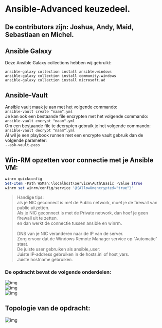 # Ansible-Advanced keuzedeel.

## De contributors zijn: Joshua, Andy, Maid, Sebastiaan en Michel.

## Ansible Galaxy
Deze Ansible Galaxy collections hebben wij gebruikt: <br>
```shell
ansible-galaxy collection install ansible.windows
ansible-galaxy collection install community.windows
ansible-galaxy collection install microsoft.ad
```

## Ansible-Vault
Ansible vault maak je aan met het volgende commando: <br>
`ansible-vault create "naam".yml` <br>
Je kan ook een bestaande file encrypten met het volgende commando: <br>
`ansible-vault encrypt "naam".yml` <br>
Om een bestaande file te decrypten gebruik je het volgende commando: <br>
`ansible-vault decrypt "naam".yml` <br>
Al wil je een playbook runnen met een encrypte vault gebruik dan de volgende parameter: <br>
`--ask-vault-pass` <br>

## Win-RM opzetten voor connectie met je Ansible VM:

```powershell
winrm quickconfig
Set-Item -Path WSMan:\localhost\Service\Auth\Basic -Value $true
winrm set winrm/config/service '@{AllowUnencrypted="true"}'
```

> Handige tips: <br>
als je NIC geconnect is met de Public network, moet je de firewall van public uitzetten. <br>
Als je NIC geconnect is met de Private network, dan hoef je geen firewall uit te zetten. <br>
en dan werkt de connectie tussen ansible en winrm. <br><br>
DNS van je NIC veranderen naar de IP van de server. <br>
Zorg ervoor dat de Windows Remote Manager service op "Automatic" staat. <br>
De juiste user gebruiken als ansible_user: <br>
Juiste IP-address gebruiken in de hosts.ini of host_vars. <br>
Juiste hostname gebruiken. <br>


### De opdracht bevat de volgende onderdelen:
![img](https://i.imgur.com/xsiaq7y.png) <br>
![img](https://i.imgur.com/1UbG5Ri.png) <br>
![img](https://i.imgur.com/RuOyz2o.png) <br>

## Topologie van de opdracht:
![img](https://i.imgur.com/EJe8cGb.png) <br>
